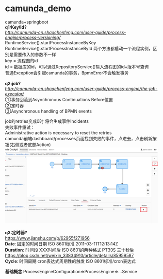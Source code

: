 # camunda_demo
camunda+springboot<br/>
**q1:Key/Id?**<br/>
_http://camunda-cn.shaochenfeng.com/user-guide/process-engine/process-versioning/_
<br/>
RuntimeService().startProcessInstanceByKey<br/>
RuntimeService().startProcessInstanceById 两个方法都启动一个流程实例，区别是需要传入的参数不一样<br/>
key = 流程图的id </br>
id = 数据库的id，可以通过RepositoryService()输入流程图的id+版本号查询<br/>
普通Exception会引起camunda的事务，BpmnError不会触发事务<br/><br/>
**q2:job?** <br/>
_http://camunda-cn.shaochenfeng.com/user-guide/process-engine/the-job-executor/_ <br/>
①事务回滚到Asynchronous Continuations Before位置 <br/>
②定时器<br/>
③Asynchronous handling of BPMN events<br/>

job的retries变成0时 将会生成事件Incidents <br/>
失败事件重试：<br/>
Administrative action is necessary to reset the retries<br/>
camunda前端dashboard/processes页面找到失败的事件，点进去，点击刷新按钮(右侧或者底部Action)<br/>
![img.png](img.png)
<br/>
<br/>
**q3:定时器?**<br/>
https://www.jianshu.com/p/62955f271956 <br/>
**Date**: 固定的时间日期 ISO 8601标准 2011-03-11T12:13:14Z<br/> 
**Duration**: 时间段 XXX时间后 ISO 8601的两种格式 PT30S 三十秒后<br/>
https://blog.csdn.net/weixin_33834910/article/details/85959587 <br/>
**Cycle**: 时间周期 cron表达式周期性的触发 ISO 8601标准/cron表达式<br/>


**基础概念**
ProcessEngineConfiguration=>ProcessEngine=>...Service <br/>

